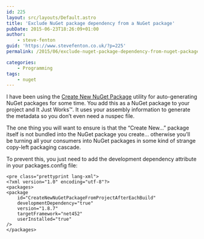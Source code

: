 ```yaml
---
id: 225
layout: src/layouts/Default.astro
title: 'Exclude NuGet package dependency from a NuGet package'
pubDate: 2015-06-23T18:26:09+01:00
author:
    - steve-fenton
guid: 'https://www.stevefenton.co.uk/?p=225'
permalink: /2015/06/exclude-nuget-package-dependency-from-nuget-package/

categories:
    - Programming
tags:
    - nuget
---
```


I have been using the [Create New NuGet Package](https://www.stevefenton.co.uk/2014/08/Share-Your-Own-Code-With-NuGet/) utility for auto-generating NuGet packages for some time. You add this as a NuGet package to your project and It Just Works™. It uses your assembly information to generate the metadata so you don’t even need a nuspec file.

The one thing you will want to ensure is that the “Create New…” package itself is not bundled into the NuGet package you create… otherwise you’ll be turning all your consumers into NuGet packages in some kind of strange copy-left packaging cascade.

To prevent this, you just need to add the development dependency attribute in your packages.config file:

```
<pre class="prettyprint lang-xml">
<?xml version="1.0" encoding="utf-8"?>
<packages>
<package
    id="CreateNewNuGetPackageFromProjectAfterEachBuild"
    developmentDependency="true"
    version="1.8.7"
    targetFramework="net452"
    userInstalled="true"
/>
</packages>
```